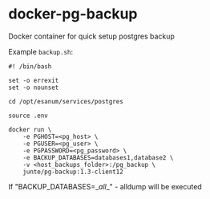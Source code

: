 # docker-pg-backup

Docker container for quick setup postgres backup

Example `backup.sh`:

```
#! /bin/bash

set -o errexit
set -o nounset

cd /opt/esanum/services/postgres

source .env

docker run \
    -e PGHOST=<pg_host> \
    -e PGUSER=<pg_user> \
    -e PGPASSWORD=<pg_password> \
    -e BACKUP_DATABASES=databases1,database2 \
    -v <host_backups_folder>:/pg_backup \
    junte/pg-backup:1.3-client12
```

If "BACKUP_DATABASES=\__all__" - alldump will be executed